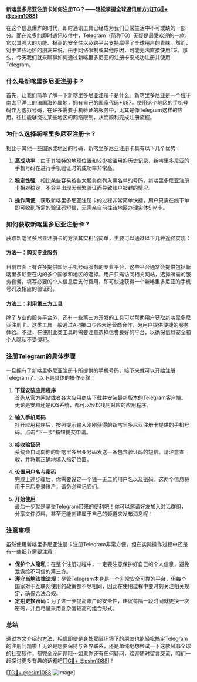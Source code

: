 **新喀里多尼亚注册卡如何注册TG？——轻松掌握全球通讯新方式[[TG💪+ @esim1088](https://t.me/s/esim1088)]**

在这个信息爆炸的时代，即时通讯工具已经成为我们日常生活中不可或缺的一部分。而在众多的即时通讯软件中，Telegram（简称TG）无疑是最受欢迎的一款。它以其强大的功能、极高的安全性以及跨平台支持赢得了全球用户的青睐。然而，对于某些地区的朋友来说，由于网络限制或其他原因，可能无法直接使用TG。那么，今天我们就来聊聊如何通过新喀里多尼亚的注册卡来成功注册并使用Telegram。

### 什么是新喀里多尼亚注册卡？

首先，让我们简单了解一下新喀里多尼亚注册卡是什么。新喀里多尼亚是一个位于南太平洋上的法国海外属地，拥有自己的国家代码+687。使用这个地区的手机号码作为虚拟号码，在许多需要手机验证的服务中，尤其是像Telegram这样的应用，往往能够绕过某些地区的网络限制，从而顺利完成注册流程。

### 为什么选择新喀里多尼亚注册卡？

相比于其他一些国家或地区的号码，新喀里多尼亚注册卡具有以下几个优势：

1. **高成功率**：由于其独特的地理位置和较少被滥用的历史记录，新喀里多尼亚的手机号码在进行手机验证时的成功率非常高。
   
2. **稳定性强**：相比某些容易被各大服务商列入黑名单的号码，新喀里多尼亚注册卡相对稳定，不容易出现因频繁验证而导致账户被封的情况。

3. **操作简便**：获取新喀里多尼亚注册卡的过程非常简单快捷，用户只需在线下单即可收到所需的验证码短信，无需亲自前往该地区办理实体SIM卡。

### 如何获取新喀里多尼亚注册卡？

获取新喀里多尼亚注册卡的方法其实相当简单，主要可以通过以下几种途径实现：

#### 方法一：购买专业服务

目前市面上有许多提供国际手机号码服务的专业平台，这些平台通常会提供包括新喀里多尼亚在内的多个国家和地区的选择。用户只需访问相关网站，选择所需的服务套餐，填写必要的个人信息后支付费用，即可快速获得一个新喀里多尼亚的手机号码及相应的验证码。

#### 方法二：利用第三方工具

除了专业的服务平台外，还有一些第三方开发的工具可以帮助用户获取新喀里多尼亚注册卡。这类工具一般通过API接口与各大运营商合作，为用户提供便捷的服务体验。不过，在使用此类工具时需要注意选择信誉良好的平台，以确保信息安全和个人隐私不受侵犯。

### 注册Telegram的具体步骤

一旦拥有了新喀里多尼亚注册卡所提供的手机号码，接下来就可以开始注册Telegram了。以下是具体的操作步骤：

1. **下载安装应用程序**  
   首先从官方网站或者各大应用商店下载并安装最新版本的Telegram客户端。无论是安卓还是iOS系统，都可以轻松找到对应的应用程序。

2. **输入手机号码**  
   打开应用程序后，按照提示输入刚刚获得的新喀里多尼亚注册卡提供的手机号码。点击“下一步”按钮提交申请。

3. **接收验证码**  
   系统会自动向你的新喀里多尼亚号码发送一条包含验证码的短信。请注意查收，并将其正确地填入指定位置。

4. **设置用户名与密码**  
   完成上述步骤后，你需要设定一个独一无二的用户名以及密码。这两个信息将用于日后登录账户，请务必牢记它们。

5. **开始使用**  
   最后一步就是享受Telegram带来的便利吧！你可以邀请好友加入对话群组，分享文件资料，甚至还能创建属于自己的频道来发布消息呢！

### 注意事项

虽然使用新喀里多尼亚注册卡注册Telegram非常方便，但在实际操作过程中还是有一些细节需要注意：

- **保护个人隐私**：在整个注册过程中，一定要注意保护好自己的个人信息，避免泄露给不可信的第三方。
- **遵守当地法律法规**：尽管Telegram本身是一个非常安全可靠的平台，但每个国家对于互联网使用的政策都不尽相同，因此在使用过程中要时刻关注相关规定，确保合法合规。
- **定期更换密码**：为了进一步提高账户的安全性，建议每隔一段时间就更换一次密码，并且尽量采用复杂度较高的组合形式。

### 总结

通过本文介绍的方法，相信即使是身处受限环境下的朋友也能轻松搞定Telegram的注册问题啦！无论是想要保持与外界联系，还是单纯地想尝试一下这款风靡全球的社交软件，都完全没问题哦～如果你还有任何疑问，欢迎随时留言交流，咱们一起探讨更多有趣的话题吧[[TG💪+ @esim1088](https://t.me/s/esim1088)]！

[[TG💪+ @esim1088](https://t.me/s/esim1088) ![Image](https://i.postimg.cc/4NQfJmqS/Snipaste-2025-05-13-00-14-12.png)]